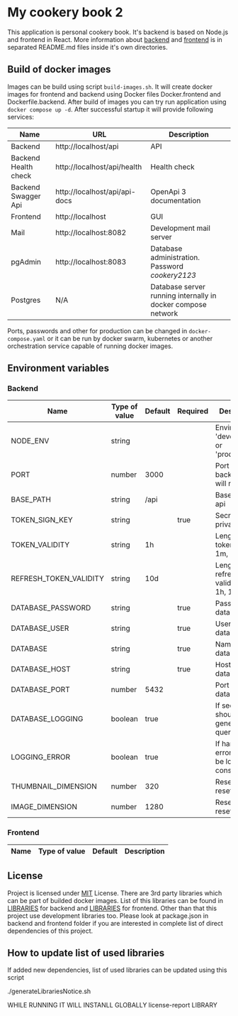 # My cookery book 2
This application is personal cookery book. It's backend is based on Node.js and frontend in React. More information about [backend](./backend/README.md) and [frontend](./frontend/README.md) is in separated README.md files inside it's own directories.


## Build of docker images
Images can be build using script `build-images.sh`. It will create docker images for frontend and backend using Docker files Docker.frontend and Dockerfile.backend. After build of images you can try run application using `docker compose up -d`. After successful startup it will provide following services:


| Name | URL | Description |
|---|---|---|
| Backend | http://localhost/api | API |
| Backend Health check | http://localhost/api/health | Health check |
| Backend Swagger Api | http://localhost/api/api-docs | OpenApi 3 documentation |
| Frontend | http://localhost | GUI |
| Mail | http://localhost:8082 | Development mail server |
| pgAdmin | http://localhost:8083 | Database administration. Password *cookery2123* |
| Postgres | N/A | Database server running internally in docker compose network |

Ports, passwords and other for production can be changed in `docker-compose.yaml` or it can be run by docker swarm, kubernetes or another orchestration service capable of running docker images.

## Environment variables

### Backend

| Name | Type of value | Default | Required | Description |
|---|---|---|---|---|
| NODE_ENV | string |||Environment 'development' or 'production'
| PORT | number | 3000 ||Port where backend api will run|
| BASE_PATH | string | /api ||Base path of api|
| TOKEN_SIGN_KEY | string || true |Secrete or private key|
| TOKEN_VALIDITY | string |1h||Length of token validity 1m, 1h, 1d|
| REFRESH_TOKEN_VALIDITY | string |10d||Length of refresh token validity 1m, 1h, 1d ...|
| DATABASE_PASSWORD | string || true |Password to database|
| DATABASE_USER | string || true |Username to database|
| DATABASE | string||true|Name of database|
| DATABASE_HOST | string || true |Host of database|
| DATABASE_PORT | number | 5432 ||Port of database|
| DATABASE_LOGGING | boolean |true||If sequelize should log generated queries|
| LOGGING_ERROR | boolean | true ||If handled errors should be logged to console|
| THUMBNAIL_DIMENSION | number |320|| Reset url for reset emails|
| IMAGE_DIMENSION | number |1280|| Reset url for reset emails|

### Frontend

| Name | Type of value | Default | Description |
|---|---|---|---|

## License
Project is licensed under [MIT](./LICENSE) License. There are 3rd party libraries which can be part of builded docker images. List of this libraries can be found in [LIBRARIES](./backend/LIBRARIES) for backend and [LIBRARIES](./frontend/LIBRARIES) for frontend. Other than that this project use development libraries too. Please look at package.json in backend and frontend folder if you are interested in complete list of direct dependencies of this project.

## How to update list of used libraries

If added new dependencies, list of used libraries can be updated using this script

./generateLibrariesNotice.sh

WHILE RUNNING IT WILL INSTANLL GLOBALLY license-report LIBRARY